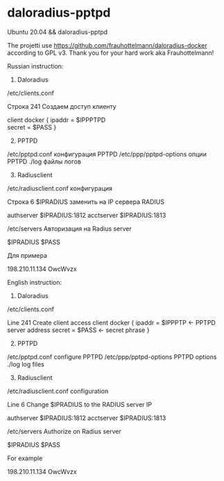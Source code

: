 # daloradius-pptpd
Ubuntu 20.04 && daloradius-pptpd

The projetti use https://github.com/frauhottelmann/daloradius-docker according to GPL v3.
Thank you for your hard work aka Frauhottelmann!

Russian instruction:

1) Daloradius

/etc/clients.conf

Строка 241
Создаем доступ клиенту 

client docker {
		ipaddr = $IPPPTPD   
		secret = $PASS
}

2) PPTPD

/etc/pptpd.conf конфигурация PPTPD
/etc/ppp/pptpd-options опции PPTPD
./log файлы логов

3) Radiusclient

/etc/radiusclient.conf конфигурация 

Строка 6
$IPRADIUS заменить на IP сервера RADIUS 

authserver $IPRADIUS:1812
acctserver $IPRADIUS:1813

/etc/servers Авторизация на Radius server

$IPRADIUS $PASS

Для примера

198.210.11.134 OwcWvzx

English instruction:

1) Daloradius

/etc/clients.conf

Line 241
Create client access 
client docker {
		ipaddr = $IPPPTP <- PPTPD server address
		secret = $PASS <- secret phrase
}

2) PPTPD

/etc/pptpd.conf configure PPTPD
/etc/ppp/pptpd-options PPTPD options
./log log files

3) Radiusclient

/etc/radiusclient.conf configuration 

Line 6
Change $IPRADIUS to the RADIUS server IP 

authserver $IPRADIUS:1812
acctserver $IPRADIUS:1813

/etc/servers Authorize on Radius server

$IPRADIUS $PASS

For example

198.210.11.134 OwcWvzx